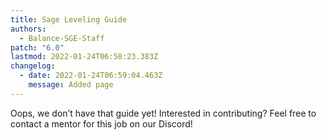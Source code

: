```yaml
---
title: Sage Leveling Guide
authors:
  - Balance-SGE-Staff
patch: "6.0"
lastmod: 2022-01-24T06:58:23.383Z
changelog:
  - date: 2022-01-24T06:59:04.463Z
    message: Added page
---
```

Oops, we don’t have that guide yet! Interested in contributing? Feel free to contact a mentor for this job on our Discord!